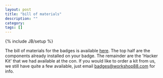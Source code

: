 ```yaml
---
layout: post
title: "bill of materials"
description: ""
category: 
tags: []
---
```

{% include JB/setup %}

The bill of materials for the badges is available [here](http://badge.workshop88.com/bom.pdf).  The top half are the components already installed on your badge.  The remainder are the 'Hacker Kit' that we had available at the con.  If you would like to order a kit from us, we still have quite a few available, just email badges@workshop88.com for info.
